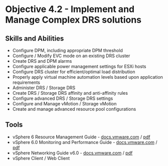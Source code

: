 # Objective 4.2 - Implement and Manage Complex DRS solutions
## Skills and Abilities
* Configure DPM, including appropriate DPM threshold
* Configure / Modify EVC mode on an existing DRS cluster
* Create DRS and DPM alarms
* Configure applicable power management settings for ESXi hosts
* Configure DRS cluster for efficient/optimal load distribution
* Properly apply virtual machine automation levels based upon application requirements
* Administer DRS / Storage DRS
* Create DRS / Storage DRS affinity and anti-affinity rules
* Configure advanced DRS / Storage DRS settings
* Configure and Manage vMotion / Storage vMotion
* Create and manage advanced resource pool configurations

## Tools
* vSphere 6 Resource Management Guide - [docs.vmware.com](https://docs.vmware.com/en/VMware-vSphere/6.0/com.vmware.vsphere.resmgmt.doc/GUID-98BD5A8A-260A-494F-BAAE-74781F5C4B87.html) / [pdf](https://docs.vmware.com/en/VMware-vSphere/6.0/vsphere-esxi-vcenter-server-601-resource-management-guide.pdf)
* vSphere 6.0 Monitoring and Performance Guide - [docs.vmware.com](https://docs.vmware.com/en/VMware-vSphere/6.0/com.vmware.vsphere.monitoring.doc/GUID-A8B06BE0-E5FC-435C-B12F-A31618B21E2C.html) / [pdf](https://docs.vmware.com/en/VMware-vSphere/6.0/vsphere-esxi-vcenter-server-601-monitoring-performance-guide.pdf)
* vSphere Networking Guide v6.0 - [docs.vmware.com](https://docs.vmware.com/en/VMware-vSphere/6.0/com.vmware.vsphere.networking.doc/GUID-35B40B0B-0C13-43B2-BC85-18C9C91BE2D4.html) / [pdf](https://docs.vmware.com/en/VMware-vSphere/6.0/vsphere-esxi-vcenter-server-602-networking-guide.pdf)
* vSphere Client / Web Client

